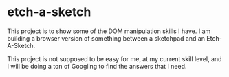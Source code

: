 # etch-a-sketch

This project is to show some of the DOM manipulation skills I have. I am building a browser
version of something between a sketchpad and an Etch-A-Sketch.

This project is not supposed to be easy for me, at my current skill level,  and I will be doing
a ton of Googling to find the answers that I need.

